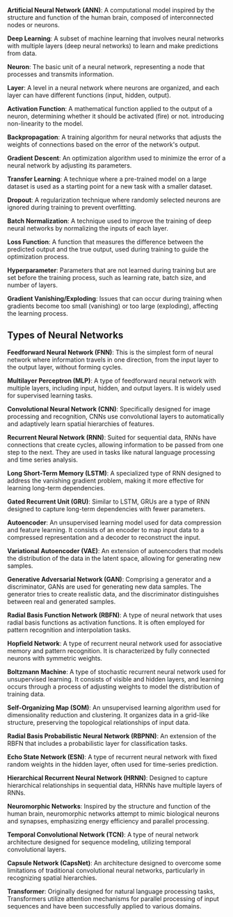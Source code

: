 **Artificial Neural Network (ANN)**: A computational model inspired by the structure and function of the human brain, composed of interconnected nodes or neurons.

**Deep Learning**: A subset of machine learning that involves neural networks with multiple layers (deep neural networks) to learn and make predictions from data.

**Neuron**: The basic unit of a neural network, representing a node that processes and transmits information.

**Layer**: A level in a neural network where neurons are organized, and each layer can have different functions (input, hidden, output).

**Activation Function**: A mathematical function applied to the output of a neuron, determining whether it should be activated (fire) or not. introducing non-linearity to the model.

**Backpropagation**: A training algorithm for neural networks that adjusts the weights of connections based on the error of the network's output.

**Gradient Descent**: An optimization algorithm used to minimize the error of a neural network by adjusting its parameters.

**Transfer Learning**: A technique where a pre-trained model on a large dataset is used as a starting point for a new task with a smaller dataset.

**Dropout**: A regularization technique where randomly selected neurons are ignored during training to prevent overfitting.

**Batch Normalization**: A technique used to improve the training of deep neural networks by normalizing the inputs of each layer.

**Loss Function**: A function that measures the difference between the predicted output and the true output, used during training to guide the optimization process.

**Hyperparameter**: Parameters that are not learned during training but are set before the training process, such as learning rate, batch size, and number of layers.

**Gradient Vanishing/Exploding**: Issues that can occur during training when gradients become too small (vanishing) or too large (exploding), affecting the learning process.

## Types of Neural Networks
**Feedforward Neural Network (FNN)**: This is the simplest form of neural network where information travels in one direction, from the input layer to the output layer, without forming cycles.

**Multilayer Perceptron (MLP)**: A type of feedforward neural network with multiple layers, including input, hidden, and output layers. It is widely used for supervised learning tasks.

**Convolutional Neural Network (CNN)**: Specifically designed for image processing and recognition, CNNs use convolutional layers to automatically and adaptively learn spatial hierarchies of features.

**Recurrent Neural Network (RNN)**: Suited for sequential data, RNNs have connections that create cycles, allowing information to be passed from one step to the next. They are used in tasks like natural language processing and time series analysis.

**Long Short-Term Memory (LSTM)**: A specialized type of RNN designed to address the vanishing gradient problem, making it more effective for learning long-term dependencies.

**Gated Recurrent Unit (GRU)**: Similar to LSTM, GRUs are a type of RNN designed to capture long-term dependencies with fewer parameters.

**Autoencoder**: An unsupervised learning model used for data compression and feature learning. It consists of an encoder to map input data to a compressed representation and a decoder to reconstruct the input.

**Variational Autoencoder (VAE)**: An extension of autoencoders that models the distribution of the data in the latent space, allowing for generating new samples.

**Generative Adversarial Network (GAN)**: Comprising a generator and a discriminator, GANs are used for generating new data samples. The generator tries to create realistic data, and the discriminator distinguishes between real and generated samples.

**Radial Basis Function Network (RBFN)**: A type of neural network that uses radial basis functions as activation functions. It is often employed for pattern recognition and interpolation tasks.

**Hopfield Network**: A type of recurrent neural network used for associative memory and pattern recognition. It is characterized by fully connected neurons with symmetric weights.

**Boltzmann Machine**: A type of stochastic recurrent neural network used for unsupervised learning. It consists of visible and hidden layers, and learning occurs through a process of adjusting weights to model the distribution of training data.

**Self-Organizing Map (SOM)**: An unsupervised learning algorithm used for dimensionality reduction and clustering. It organizes data in a grid-like structure, preserving the topological relationships of input data.

**Radial Basis Probabilistic Neural Network (RBPNN)**: An extension of the RBFN that includes a probabilistic layer for classification tasks.

**Echo State Network (ESN)**: A type of recurrent neural network with fixed random weights in the hidden layer, often used for time-series prediction.

**Hierarchical Recurrent Neural Network (HRNN)**: Designed to capture hierarchical relationships in sequential data, HRNNs have multiple layers of RNNs.

**Neuromorphic Networks**: Inspired by the structure and function of the human brain, neuromorphic networks attempt to mimic biological neurons and synapses, emphasizing energy efficiency and parallel processing.

**Temporal Convolutional Network (TCN)**: A type of neural network architecture designed for sequence modeling, utilizing temporal convolutional layers.

**Capsule Network (CapsNet)**: An architecture designed to overcome some limitations of traditional convolutional neural networks, particularly in recognizing spatial hierarchies.

**Transformer**: Originally designed for natural language processing tasks, Transformers utilize attention mechanisms for parallel processing of input sequences and have been successfully applied to various domains.